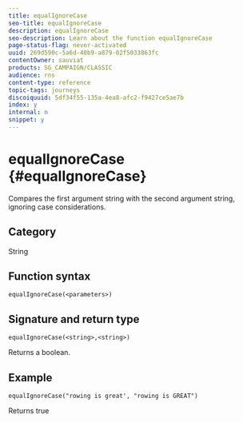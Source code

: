 ```yaml
---
title: equalIgnoreCase
seo-title: equalIgnoreCase
description: equalIgnoreCase
seo-description: Learn about the function equalIgnoreCase
page-status-flag: never-activated
uuid: 269d590c-5a6d-40b9-a879-02f5033863fc
contentOwner: sauviat
products: SG_CAMPAIGN/CLASSIC
audience: rns
content-type: reference
topic-tags: journeys
discoiquuid: 5df34f55-135a-4ea8-afc2-f9427ce5ae7b
index: y
internal: n
snippet: y
---
```


# equalIgnoreCase {#equalIgnoreCase}

Compares the first argument string with the second argument string, ignoring case considerations.

## Category

String

## Function syntax

`equalIgnoreCase(<parameters>)`

## Signature and return type

`equalIgnoreCase(<string>,<string>)`

Returns a boolean.

## Example

`equalIgnoreCase("rowing is great', "rowing is GREAT")`

Returns true
